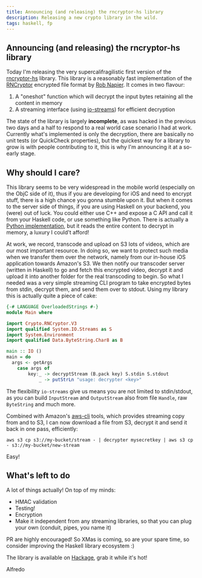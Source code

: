 ```yaml
---
title: Announcing (and releasing) the rncryptor-hs library
description: Releasing a new crypto library in the wild.
tags: haskell, fp
---
```


## Announcing (and releasing) the rncryptor-hs library

Today I'm releasing the very supercalifragilistic first version
of the [rncryptor-hs](https://github.com/adinapoli/rncryptor-hs) library.
This library is a reasonably fast implementation of the [RNCryptor](https://github.com/RNCryptor)
encrypted file format by [Rob Napier](http://robnapier.net/). It comes in two flavour:

1. A "oneshot" function which will decrypt the input bytes retaining all the content in memory
2. A streaming interface (using [io-streams](http://hackage.haskell.org/package/io-streams)) for
   efficient decryption

The state of the library is largely **incomplete**, as was hacked in the previous two days and
a half to respond to a real world case scenario I had at work. Currently what's implemented is
only the decryption, there are basically no unit tests (or QuickCheck properties), but the
quickest way for a library to grow is with people contributing to it, this is why I'm announcing
it at a so-early stage.

## Why should I care?

This library seems to be very widespread in the mobile world (especially on the ObjC side of it),
thus if you are developing for iOS and need to encrypt stuff, there is a high chance you gonna
stumble upon it. But when it comes to the server side of things, if you are using Haskell on your
backend, you (were) out of luck. You could either use C++ and expose a C API and call it from your
Haskell code, or use something like Python. There is actually a [Python implementation](https://github.com/RNCryptor/RNCryptor-python), but it reads the entire content to decrypt in memory, a luxury
I could't afford!

At work, we record, transcode and upload on S3 lots of videos, which are our most important
resource. In doing so, we want to protect such media when we transfer them over the network,
namely from our in-house iOS application towards Amazon's S3. We then notify our transcoder
server (written in Haskell) to go and fetch this encrypted video, decrypt it and upload it into
another folder for the real transcoding to begin. So what I needed was a very simple streaming
CLI program to take encrypted bytes from stdin, decrypt them, and send them over to stdout.
Using my library this is actually quite a piece of cake:

``` haskell
{-# LANGUAGE OverloadedStrings #-}
module Main where

import Crypto.RNCryptor.V3
import qualified System.IO.Streams as S
import System.Environment
import qualified Data.ByteString.Char8 as B

main :: IO ()
main = do
  args <- getArgs
    case args of
        key:_ -> decryptStream (B.pack key) S.stdin S.stdout
            _ -> putStrLn "usage: decrypter <key>"
```

The flexibility `io-streams` give us means you are not limited to stdin/stdout, as
you can build `InputStream` and `OutputStream` also from file `Handle`, raw
`ByteString` and much more.

Combined with Amazon's [aws-cli](https://github.com/aws/aws-cli) tools,
which provides streaming copy from and to
S3, I can now download a file from S3, decrypt it and send it back in one pass,
efficiently:

```
aws s3 cp s3://my-bucket/stream - | decrypter mysecretkey | aws s3 cp - s3://my-bucket/new-stream
```

Easy!

## What's left to do
A lot of things actually! On top of my minds:

- HMAC validation
- Testing!
- Encryption
- Make it independent from any streaming libraries, so that you can plug
  your own (conduit, pipes, you name it)

PR are highly encouraged! So XMas is coming, so are your spare time, so consider
improving the Haskell library ecosystem :)

The library is available on [Hackage](http://hackage.haskell.org/package/rncryptor), grab it while it's hot!

Alfredo
